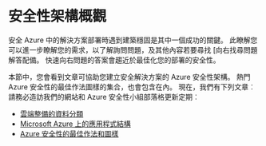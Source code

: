 <properties
   pageTitle="安全性架構概觀 |Microsoft Azure"
   description="本文提供 Azure 中的安全性架構概觀和 curated 的清單的相關文章。"
   services="security"
   documentationCenter="na"
   authors="TomShinder"
   manager="MBaldwin"
   editor="TomSh"/>

<tags
   ms.service="security"
   ms.devlang="na"
   ms.topic="article"
   ms.tgt_pltfrm="na"
   ms.workload="na"
   ms.date="08/16/2016"
   ms.author="yurid"/>

# <a name="security-architecture-overview"></a>安全性架構概觀

安全 Azure 中的解決方案部署時遇到建築穩固是其中一個成功的關鍵。 此瞭解您可以進一步瞭解您的需求，以了解詢問問題，及其他內容若要尋找 [向右找尋問題解答配備。 快速向右問題的答案會趨近於最佳化您的部署的安全性。

本節中，您會看到文章可協助您建立安全解決方案的 Azure 安全性架構。 熱門 Azure 安全性的最佳作法圖樣的集合，也會包含在內。 現在，我們有下列文章︰ 請務必造訪我們的網站和 Azure 安全性小組部落格更新定期︰

- [雲端整備的資料分類](azure-security-data-classification.md)
- [Microsoft Azure 上的應用程式結構](security-application-architecture-on-azure.md)
- [Azure 安全性的最佳作法和圖樣](security-best-practices-and-patterns.md)
